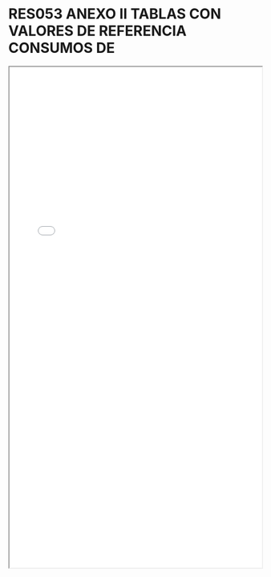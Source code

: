 # RES053 ANEXO II TABLAS CON VALORES DE REFERENCIA CONSUMOS DE

<iframe src="../RES053 ANEXO II TABLAS CON VALORES DE REFERENCIA CONSUMOS DE.pdf" width="100%" height="1000px"></iframe>
